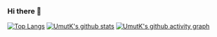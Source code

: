 ### Hi there 👋

[![Top Langs](https://github-readme-stats.vercel.app/api/top-langs/?username=xUmutKx&theme=dark&show_icons=true)](https://github.com/anuraghazra/github-readme-stats)
[![UmutK's github stats](https://github-readme-stats.vercel.app/api?username=xUmutKx&theme=dark&show_icons=true)](https://github.com/anuraghazra/github-readme-stats)
[![UmutK's github activity graph](https://github-readme-activity-graph.vercel.app/graph?username=xUmutKx&bg_color=000000)](https://github.com/ashutosh00710/github-readme-activity-graph)
